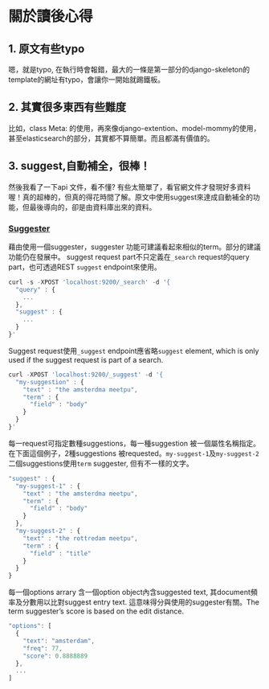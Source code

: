 # 關於讀後心得

## 1. 原文有些typo
嗯，就是typo, 在執行時會報錯，最大的一條是第一部分的django-skeleton的template的網址有typo，會讓你一開始就踢鐵板。

## 2. 其實很多東西有些難度
比如，class Meta: 的使用，再來像django-extention、model-mommy的使用，甚至elasticsearch的部分，其實都不算簡單。而且都滿有價值的。
## 3. suggest,自動補全，很棒！
然後我看了一下api 文件，看不懂? 有些太簡單了，看官網文件才發現好多資料喔！真的超棒的，但真的得花時間了解。原文中使用suggest來達成自動補全的功能，但最後導向的，卻是由資料庫出來的資料。
### [Suggester](https://www.elastic.co/guide/en/elasticsearch/reference/current/search-suggesters.html)
藉由使用一個suggester，suggester 功能可建議看起來相似的term。部分的建議功能仍在發展中。
suggest request part不只定義在`_search` request的query part，也可透過REST `suggest` endpoint來使用。
```js
curl -s -XPOST 'localhost:9200/_search' -d '{
  "query" : {
    ...
  },
  "suggest" : {
    ...
  }
}'
```

Suggest request使用`_suggest` endpoint應省略`suggest` element, which is only used if the suggest request is part of a search.
```js
curl -XPOST 'localhost:9200/_suggest' -d '{
  "my-suggestion" : {
    "text" : "the amsterdma meetpu",
    "term" : {
      "field" : "body"
    }
  }
}'
```
每一request可指定數種suggestions，每一種suggestion 被一個屬性名稱指定。在下面這個例子，2種suggestions 被requested。`my-suggest-1`及`my-suggest-2` 二個suggestions使用`term` suggester, 但有不一樣的文字。
```js
"suggest" : {
  "my-suggest-1" : {
    "text" : "the amsterdma meetpu",
    "term" : {
      "field" : "body"
    }
  },
  "my-suggest-2" : {
    "text" : "the rottredam meetpu",
    "term" : {
      "field" : "title"
    }
  }
}
```
每一個options arrary 含一個option object內含suggested text, 其document頻率及分數用以比對suggest entry text. 這意味得分與使用的suggester有關。The term suggester’s score is based on the edit distance.
```js
"options": [
  {
    "text": "amsterdam",
    "freq": 77,
    "score": 0.8888889
  },
  ...
]
```
